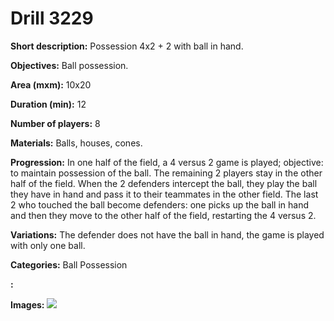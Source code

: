 # Drill 3229

**Short description:**
Possession 4x2 + 2 with ball in hand.

**Objectives:**
Ball possession.

**Area (mxm):**
10x20

**Duration (min):**
12

**Number of players:**
8

**Materials:**
Balls, houses, cones.

**Progression:**
In one half of the field, a 4 versus 2 game is played; objective: to maintain possession of the ball. The remaining 2 players stay in the other half of the field. When the 2 defenders intercept the ball, they play the ball they have in hand and pass it to their teammates in the other field. The last 2 who touched the ball become defenders: one picks up the ball in hand and then they move to the other half of the field, restarting the 4 versus 2.

**Variations:**
The defender does not have the ball in hand, the game is played with only one ball.

**Categories:**
Ball Possession

**:**


**Images:**
![](https://www.coachingfutsal.com/\images\0c4cd013-f9d4-445d-9b02-2b7cccde1649_27.jpg)

